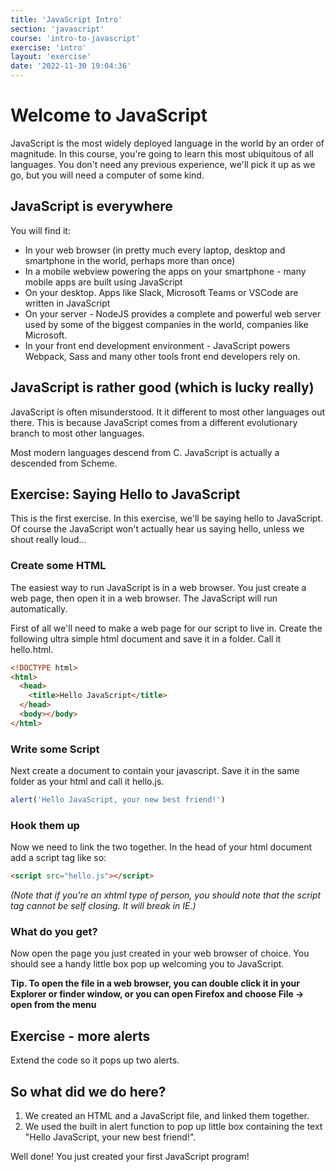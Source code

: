 ```yaml
---
title: 'JavaScript Intro'
section: 'javascript'
course: 'intro-to-javascript'
exercise: 'intro'
layout: 'exercise'
date: '2022-11-30 19:04:36'
---
```


# Welcome to JavaScript

JavaScript is the most widely deployed language in the world by an order of magnitude. In this course, you're going to learn this most ubiquitous of all languages. You don't need any previous experience, we'll pick it up as we go, but you will need a computer of some kind.

## JavaScript is everywhere

You will find it:

- In your web browser (in pretty much every laptop, desktop and smartphone in the world, perhaps more than once)
- In a mobile webview powering the apps on your smartphone - many mobile apps are built using JavaScript
- On your desktop. Apps like Slack, Microsoft Teams or VSCode are written in JavaScript
- On your server - NodeJS provides a complete and powerful web server used by some of the biggest companies in the world, companies like Microsoft.
- In your front end development environment - JavaScript powers Webpack, Sass and many other tools front end developers rely on.

## JavaScript is rather good (which is lucky really)

JavaScript is often misunderstood. It it different to most other languages out there. This is because JavaScript comes from a different evolutionary branch to most other languages.

Most modern languages descend from C. JavaScript is actually a descended from Scheme.

## Exercise: Saying Hello to JavaScript

This is the first exercise. In this exercise, we'll be saying hello to JavaScript. Of course the JavaScript won't actually hear us saying hello, unless we shout really loud...

### Create some HTML

The easiest way to run JavaScript is in a web browser. You just create a web page, then open it in a web browser. The JavaScript will run automatically.

First of all we'll need to make a web page for our script to live in. Create the following ultra simple html document and save it in a folder. Call it hello.html.

```html
<!DOCTYPE html>
<html>
  <head>
    <title>Hello JavaScript</title>
  </head>
  <body></body>
</html>
```

### Write some Script

Next create a document to contain your javascript. Save it in the same folder as your html and call it hello.js.

```js
alert('Hello JavaScript, your new best friend!')
```

### Hook them up

Now we need to link the two together. In the head of your html document add a script tag like so:

```html
<script src="hello.js"></script>
```

_(Note that if you're an xhtml type of person, you should note that the script tag cannot be self closing. It will break in IE.)_

### What do you get?

Now open the page you just created in your web browser of choice. You should see a handy little box pop up welcoming you to JavaScript.

**Tip. To open the file in a web browser, you can double click it in your Explorer or finder window, or you can open Firefox and choose File -> open from the menu**

## Exercise - more alerts

Extend the code so it pops up two alerts.

## So what did we do here?

1. We created an HTML and a JavaScript file, and linked them together.
2. We used the built in alert function to pop up little box containing the text "Hello JavaScript, your new best friend!".

Well done! You just created your first JavaScript program!
